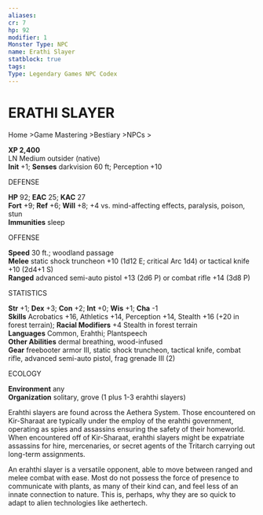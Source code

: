 ```yaml
---
aliases: 
cr: 7
hp: 92
modifier: 1
Monster Type: NPC
name: Erathi Slayer
statblock: true
tags: 
Type: Legendary Games NPC Codex
---
```

# ERATHI SLAYER
Home >Game Mastering >Bestiary >NPCs >

**XP 2,400**  
LN Medium outsider (native)  
**Init** +1; **Senses** darkvision 60 ft; Perception +10

DEFENSE

**HP** 92; **EAC** 25; **KAC** 27  
**Fort** +9; **Ref** +6; **Will** +8; +4 vs. mind-affecting effects, paralysis, poison, stun  
**Immunities** sleep

OFFENSE

**Speed** 30 ft.; woodland passage  
**Melee** static shock truncheon +10 (1d12 E; critical Arc 1d4) or tactical knife +10 (2d4+1 S)  
**Ranged** advanced semi-auto pistol +13 (2d6 P) or combat rifle +14 (3d8 P)

STATISTICS

**Str** +1; **Dex** +3; **Con** +2; **Int** +0; **Wis** +1; **Cha** -1  
**Skills** Acrobatics +16, Athletics +14, Perception +14, Stealth +16 (+20 in forest terrain); **Racial Modifiers** +4 Stealth in forest terrain  
**Languages** Common, Erahthi; Plantspeech  
**Other Abilities** dermal breathing, wood-infused  
**Gear** freebooter armor III, static shock truncheon, tactical knife, combat rifle, advanced semi-auto pistol, frag grenade III (2)

ECOLOGY

**Environment** any  
**Organization** solitary, grove (1 plus 1-3 erahthi slayers)

Erahthi slayers are found across the Aethera System. Those encountered on Kir-Sharaat are typically under the employ of the erahthi government, operating as spies and assassins ensuring the safety of their homeworld. When encountered off of Kir-Sharaat, erahthi slayers might be expatriate assassins for hire, mercenaries, or secret agents of the Tritarch carrying out long-term assignments.

An erahthi slayer is a versatile opponent, able to move between ranged and melee combat with ease. Most do not possess the force of presence to communicate with plants, as many of their kind can, and feel less of an innate connection to nature. This is, perhaps, why they are so quick to adapt to alien technologies like aethertech.

